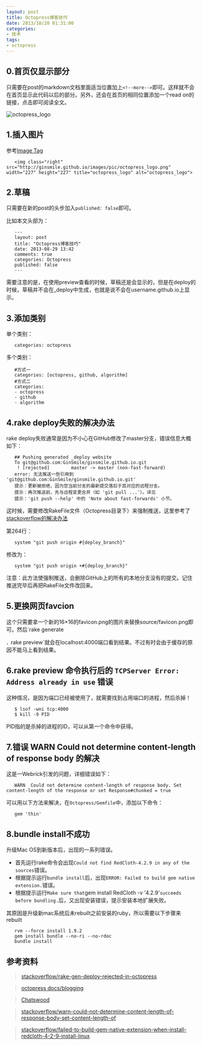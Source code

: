 ```yaml
---
layout: post
title: Octopress博客技巧
date: 2013/10/20 01:31:00
categories:
- 技术
tags:
- octopress
---
```


## 0.首页仅显示部分

只需要在post的markdown文档里面适当位置加上`<!--more-->`即可。这样就不会在首页显示此代码以后的部分。另外，还会在首页的相同位置添加一个read on的链接，点击即可阅读全文。 

![octopress_logo](http://ginsmile.github.io/images/pic/octopress_logo.png-basicBlog "octopress_logo")

## 1.插入图片

参考[Image Tag](http://octopress.org/docs/plugins/image-tag/)
```
   <img class="right" src="http://ginsmile.github.io/images/pic/octopress_logo.png" width="227" height="227" title="octopress_logo" alt="octopress_logo">
```

## 2.草稿

只需要在新的post的头步加入`published: false`即可。  

比如本文头部为：
```
   ---
   layout: post
   title: "Octopress博客技巧"
   date: 2013-08-29 13:42
   comments: true
   categories: Octopress
   published: false
   ---
```

需要注意的是，在使用preview查看的时候，草稿还是会显示的，但是在deploy的时候，草稿并不会在_deploy中生成，也就是说不会在username.github.io上显示。

## 3.添加类别

单个类别：
```
   categories: octopress
```

多个类别：
```
   #方式一
   categories: [octopress, github, algorithm]
   #方式二
   categories:
   - octopress
   - github
   - algorithm
```

## 4.rake deploy失败的解决办法

rake deploy失败通常是因为不小心在GitHub修改了master分支，错误信息大概如下：
```
   ## Pushing generated _deploy website
   To git@github.com:GinSmile/ginsmile.github.io.git
    ! [rejected]        master -> master (non-fast-forward)
   error: 无法推送一些引用到 'git@github.com:GinSmile/ginsmile.github.io.git'
   提示：更新被拒绝，因为您当前分支的最新提交落后于其对应的远程分支。
   提示：再次推送前，先与远程变更合并（如 'git pull ...'）。详见
   提示：'git push --help' 中的 'Note about fast-forwards' 小节。   
```

这时候，需要修改RakeFile文件（Octopress目录下）来强制推送，这里参考了[stackoverflow的解决办法](http://stackoverflow.com/questions/17609453/rake-gen-deploy-rejected-in-octopress) 

第264行：
```
   system "git push origin #{deploy_branch}"
```

修改为：
```
   system "git push origin +#{deploy_branch}"
```

注意：此方法使强制推送，会删除GitHub上的所有的本地分支没有的提交。记住推送完毕后再把RakeFile文件改回来。

## 5.更换网页favcion

这个只需要拿一个新的16×16的favicon.png的图片来替换source/favicon.png即可。然后`rake generate

`，`rake preview`就会在localhost:4000端口看到结果。不过有时会由于缓存的原因不能马上看到结果。

## 6.rake preview 命令执行后的 `TCPServer Error: Address already in use` 错误

这种情况，是因为端口已经被使用了，就需要找到占用端口的进程，然后杀掉！
```
   $ lsof -wni tcp:4000
   $ kill -9 PID
```

PID指的是杀掉的进程的ID，可以从第一个命令中获得。

## 7.错误 WARN Could not determine content-length of response body 的解决

这是一Webrick引发的问题，详细错误如下：
```
   WARN  Could not determine content-length of response body. Set content-length of the response or set Response#chunked = true
```

可以用以下方法来解决，在`Octopress/Gemfile`中，添加以下命令：
```
   gem 'thin'
```

## 8.bundle install不成功

升级Mac OS到新版本后，出现的一系列错误。

*   首先运行rake命令会出现`Could not find RedCloth-4.2.9 in any of the sources`错误。
*   根据提示运行`bundle install`后，出现`ERROR: Failed to build gem native extension.`错误。
*   根据提示运行`Make sure that`gem install RedCloth -v '4.2.9'`succeeds before bundling.`后，又出现安装错误，提示安装本地扩展失败。

其原因是升级新mac系统后未rebuilt之前安装的ruby，所以需要以下步骤来rebuilt
```
   rvm --force install 1.9.2
   gem install bundle --no-ri --no-rdoc
   bundle install
```

## 参考资料

> [stackoverflow/rake-gen-deploy-rejected-in-octopress](http://stackoverflow.com/questions/17609453/rake-gen-deploy-rejected-in-octopress)  

>  [octopress docs/blogging](http://octopress.org/docs/blogging/)  

>  [Chatswood](http://blog.chatswood.org.uk/)  

>  [stackoverflow/warn-could-not-determine-content-length-of-response-body-set-content-length-of](http://stackoverflow.com/questions/9612618/warn-could-not-determine-content-length-of-response-body-set-content-length-of)  

>  [stackoverflow/failed-to-build-gem-native-extension-when-install-redcloth-4-2-9-install-linux](http://stackoverflow.com/questions/12119138/failed-to-build-gem-native-extension-when-install-redcloth-4-2-9-install-linux)
